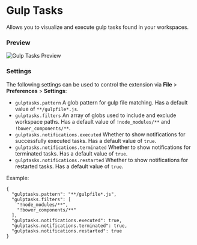 # Gulp Tasks

Allows you to visualize and execute gulp tasks found in your workspaces.

### Preview
![Gulp Tasks Preview](https://raw.githubusercontent.com/nickdodd79/vscode-gulptasks/master/resources/gulptasks-preview.png)

### Settings
The following settings can be used to control the extension via **File** > **Preferences** > **Settings**:

* `gulptasks.pattern` A glob pattern for gulp file matching. Has a default value of `**/gulpfile*.js`.
* `gulptasks.filters` An array of globs used to include and exclude workspace paths. Has a default value of `!node_modules/**` and `!bower_components/**`.
* `gulptasks.notifications.executed` Whether to show notifications for successfully executed tasks. Has a default value of `true`.
* `gulptasks.notifications.terminated` Whether to show notifications for terminated tasks. Has a default value of `true`.
* `gulptasks.notifications.restarted` Whether to show notifications for restarted tasks. Has a default value of `true`.

Example:

```
{
  "gulptasks.pattern": "**/gulpfile*.js",
  "gulptasks.filters": [
    "!node_modules/**",
    "!bower_components/**"
  ],
  "gulptasks.notifications.executed": true,
  "gulptasks.notifications.terminated": true,
  "gulptasks.notifications.restarted": true
}
```
